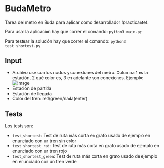 # BudaMetro
Tarea del metro en Buda para aplicar como desarrollador (practicante).

Para usar la aplicación hay que correr el comando:
`python3 main.py`


Para testear la solución hay que correr el comando:
`python3 test_shortest.py`

## Input
- Archivo csv con los nodos y conexiones del metro. Columna 1 es la estación, 2 qué color es, 3 en adelante son conexiones. Ejemplo:
![image](https://user-images.githubusercontent.com/32397663/168455495-5181054c-62a7-4707-87ab-921ff7da606f.png)
- Estación de partida
- Estación de llegada
- Color del tren: red/green/nada(enter)


## Tests
Los tests son:
- `test_shortest`: Test de ruta más corta en grafo usado de ejemplo en enunciado con un tren sin color
- `test_shortest_red`: Test de ruta más corta en grafo usado de ejemplo en enunciado con un tren rojo
- `test_shortest_green`: Test de ruta más corta en grafo usado de ejemplo en enunciado con un tren verde
